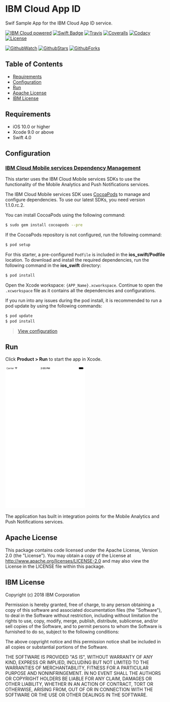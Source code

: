 # IBM Cloud App ID
Swif Sample App for the IBM Cloud App ID service.

[![IBM Cloud powered][img-ibmcloud-powered]][url-ibmcloud]
[![Swift Badge][img-swift-badge]][url-swift-badge]
[![Travis][img-travis-master]][url-travis-master]
[![Coveralls][img-coveralls-master]][url-coveralls-master]
[![Codacy][img-codacy]][url-codacy]
[![License][img-license]][link-to-license]

[![GithubWatch][img-github-watchers]][url-github-watchers]
[![GithubStars][img-github-stars]][url-github-stars]
[![GithubForks][img-github-forks]][url-github-forks]

## Table of Contents
* [Requirements](#requirements)
* [Configuration](#configuration)
* [Run](#run)
* [Apache License](#apache-license)
* [IBM License](#ibm-license)

## Requirements

* iOS 10.0 or higher
* Xcode 9.0 or above
* Swift 4.0

## Configuration

### [IBM Cloud Mobile services Dependency Management](#bluemix-mobile-services-dependency-management)

This starter uses the IBM Cloud Mobile services SDKs to use the functionality of the Mobile Analytics and Push Notifications services.

The IBM Cloud Mobile services SDK uses [CocoaPods](https://cocoapods.org/) to manage and configure dependencies. To use our latest SDKs, you need version 1.1.0.rc.2.

You can install CocoaPods using the following command:

```bash
$ sudo gem install cocoapods --pre
```

If the CocoaPods repository is not configured, run the following command:

```bash
$ pod setup
```

For this starter, a pre-configured `Podfile` is included in the **ios_swift/Podfile** location. To download and install the required dependencies, run the following command in the **ios_swift** directory:

```bash
$ pod install
```
Open the Xcode workspace: `{APP_Name}.xcworkspace`. Continue to open the `.xcworkspace` file as it contains all the dependencies and configurations.

If you run into any issues during the pod install, it is recommended to run a pod update by using the following commands:

```bash
$ pod update
$ pod install
```

> [View configuration](#configuration)

## Run

Click **Product > Run** to start the app in Xcode.

<img src="README_Images/basic.png" alt="Basic App Screenshot" width="250px"/>

The application has built in integration points for the Mobile Analytics and Push Notifications services.

## Apache License
This package contains code licensed under the Apache License, Version 2.0 (the "License"). You may obtain a copy of the License at http://www.apache.org/licenses/LICENSE-2.0 and may also view the License in the LICENSE file within this package.

## IBM License
Copyright (c) 2018 IBM Corporation

Permission is hereby granted, free of charge, to any person obtaining a copy of this software and associated documentation files (the "Software"), to deal in the Software without restriction, including without limitation the rights to use, copy, modify, merge, publish, distribute, sublicense, and/or sell copies of the Software, and to permit persons to whom the Software is furnished to do so, subject to the following conditions:

The above copyright notice and this permission notice shall be included in all copies or substantial portions of the Software.

THE SOFTWARE IS PROVIDED "AS IS", WITHOUT WARRANTY OF ANY KIND, EXPRESS OR IMPLIED, INCLUDING BUT NOT LIMITED TO THE WARRANTIES OF MERCHANTABILITY, FITNESS FOR A PARTICULAR PURPOSE AND NONINFRINGEMENT. IN NO EVENT SHALL THE AUTHORS OR COPYRIGHT HOLDERS BE LIABLE FOR ANY CLAIM, DAMAGES OR OTHER LIABILITY, WHETHER IN AN ACTION OF CONTRACT, TORT OR OTHERWISE, ARISING FROM, OUT OF OR IN CONNECTION WITH THE SOFTWARE OR THE USE OR OTHER DEALINGS IN THE SOFTWARE.

[img-ibmcloud-powered]: https://img.shields.io/badge/ibm%20cloud-powered-blue.svg
[url-ibmcloud]: https://www.ibm.com/cloud/

[img-swift-badge]: https://img.shields.io/badge/platform-ios_swift-lightgrey.svg?style=flat
[url-swift-badge]: https://developer.apple.com/swift

[img-travis-master]: https://travis-ci.org/ibm-cloud-security/app-id-sample-swift.svg?branch=master
[url-travis-master]: https://travis-ci.org/ibm-cloud-security/app-id-sample-swift?branch=master

[img-coveralls-master]: https://coveralls.io/repos/github/ibm-cloud-security/app-id-sample-swift/badge.svg
[url-coveralls-master]: https://coveralls.io/github/ibm-cloud-security/app-id-sample-swift

[img-codacy]: https://api.codacy.com/project/badge/Grade/5da7f95c0f2f4658ad14c282e8083dfe
[url-codacy]: https://www.codacy.com/app/ibm-cloud-security/app-id-sample-swift

[img-license]: https://img.shields.io/npm/l/ibmcloud-appid.svg
[link-to-license]: #apache-license

[img-github-watchers]: https://img.shields.io/github/watchers/ibm-cloud-security/app-id-sample-swift.svg?style=social&label=Watch
[url-github-watchers]: https://github.com/ibm-cloud-security/app-id-sample-swift/watchers
[img-github-stars]: https://img.shields.io/github/stars/ibm-cloud-security/app-id-sample-swift.svg?style=social&label=Star
[url-github-stars]: https://github.com/ibm-cloud-security/app-id-sample-swift/stargazers
[img-github-forks]: https://img.shields.io/github/forks/ibm-cloud-security/app-id-sample-swift.svg?style=social&label=Fork
[url-github-forks]: https://github.com/ibm-cloud-security/app-id-sample-swift/network
